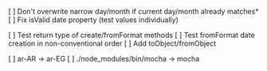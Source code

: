 
[ ] Don't overwrite narrow day/month if current day/month already matches*
[ ] Fix isValid date property (test values individually)

[ ] Test return type of create/fromFormat methods
[ ] Test fromFormat date creation in non-conventional order
[ ] Add toObject/fromObject

[ ] ar-AR -> ar-EG
[ ] ./node_modules/bin/mocha -> mocha
